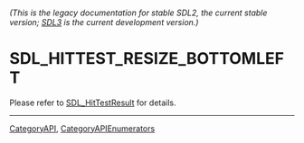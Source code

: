 ###### (This is the legacy documentation for stable SDL2, the current stable version; [SDL3](https://wiki.libsdl.org/SDL3/) is the current development version.)
# SDL_HITTEST_RESIZE_BOTTOMLEFT

Please refer to [SDL_HitTestResult](SDL_HitTestResult) for details.

----
[CategoryAPI](CategoryAPI), [CategoryAPIEnumerators](CategoryAPIEnumerators)

